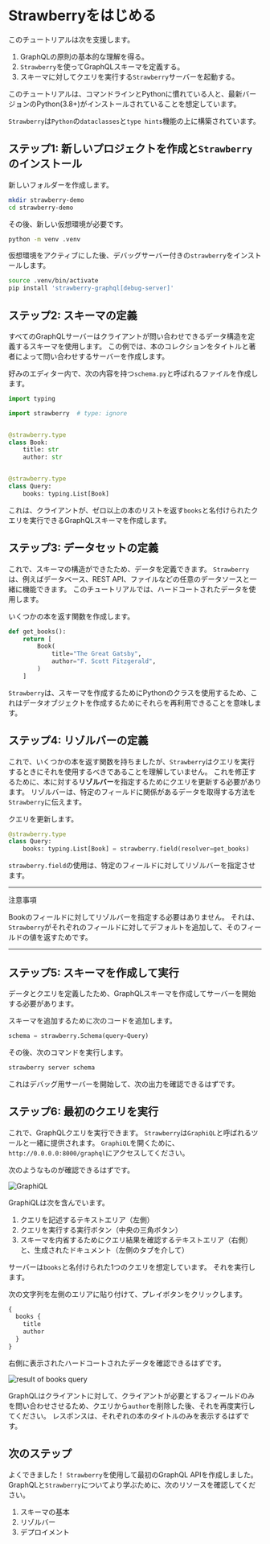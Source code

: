 # Strawberryをはじめる

このチュートリアルは次を支援します。

1. GraphQLの原則の基本的な理解を得る。
2. `Strawberry`を使ってGraphQLスキーマを定義する。
3. スキーマに対してクエリを実行する`Strawberry`サーバーを起動する。

このチュートリアルは、コマンドラインとPythonに慣れている人と、最新バージョンのPython(3.8+)がインストールされていることを想定しています。

`Strawberry`は`Python`の`dataclasses`と`type hints`機能の上に構築されています。

## ステップ1: 新しいプロジェクトを作成と`Strawberry`のインストール

新しいフォルダーを作成します。

```sh
mkdir strawberry-demo
cd strawberry-demo
```

その後、新しい仮想環境が必要です。

```sh
python -m venv .venv
```

仮想環境をアクティブにした後、デバッグサーバー付きの`strawberry`をインストールします。

```sh
source .venv/bin/activate
pip install 'strawberry-graphql[debug-server]'
```

## ステップ2: スキーマの定義

すべてのGraphQLサーバーはクライアントが問い合わせできるデータ構造を定義するスキーマを使用します。
この例では、本のコレクションをタイトルと著者によって問い合わせするサーバーを作成します。

好みのエディター内で、次の内容を持つ`schema.py`と呼ばれるファイルを作成します。

```python
import typing

import strawberry  # type: ignore


@strawberry.type
class Book:
    title: str
    author: str


@strawberry.type
class Query:
    books: typing.List[Book]
```

これは、クライアントが、ゼロ以上の本のリストを返す`books`と名付けられたクエリを実行できるGraphQLスキーマを作成します。

## ステップ3: データセットの定義

これで、スキーマの構造ができたため、データを定義できます。
`Strawberry`は、例えばデータベース、REST API、ファイルなどの任意のデータソースと一緒に機能できます。
このチュートリアルでは、ハードコートされたデータを使用します。

いくつかの本を返す関数を作成します。

```python
def get_books():
    return [
        Book(
            title="The Great Gatsby",
            author="F. Scott Fitzgerald",
        )
    ]
```

`Strawberry`は、スキーマを作成するためにPythonのクラスを使用するため、これはデータオブジェクトを作成するためにそれらを再利用できることを意味します。

## ステップ4: リゾルバーの定義

これで、いくつかの本を返す関数を持ちましたが、`Strawberry`はクエリを実行するときにそれを使用するべきであることを理解していません。
これを修正するために、本に対する**リゾルバー**を指定するためにクエリを更新する必要があります。
リゾルバーは、特定のフィールドに関係があるデータを取得する方法を`Strawberry`に伝えます。

クエリを更新します。

```python
@strawberry.type
class Query:
    books: typing.List[Book] = strawberry.field(resolver=get_books)
```

`strawberry.field`の使用は、特定のフィールドに対してリゾルバーを指定させます。

----

注意事項

Bookのフィールドに対してリゾルバーを指定する必要はありません。
それは、`Strawberry`がそれぞれのフィールドに対してデフォルトを追加して、そのフィールドの値を返すためです。

----

## ステップ5: スキーマを作成して実行

データとクエリを定義したため、GraphQLスキーマを作成してサーバーを開始する必要があります。

スキーマを追加するために次のコードを追加します。

```python
schema = strawberry.Schema(query=Query)
```

その後、次のコマンドを実行します。

```sh
strawberry server schema
```

これはデバッグ用サーバーを開始して、次の出力を確認できるはずです。

## ステップ6: 最初のクエリを実行

これで、GraphQLクエリを実行できます。
`Strawberry`は`GraphiQL`と呼ばれるツールと一緒に提供されます。
`GraphiQL`を開くために、`http://0.0.0.0:8000/graphql`にアクセスしてください。

次のようなものが確認できるはずです。

![GraphiQL](https://strawberry.rocks/_astro/index-server.vEXctPmd_ZYfLjO.webp)

GraphiQLは次を含んでいます。

1. クエリを記述するテキストエリア（左側）
2. クエリを実行する実行ボタン（中央の三角ボタン）
3. スキーマを内省するためにクエリ結果を確認するテキストエリア（右側）と、生成されたドキュメント（左側のタブを介して）

サーバーは`books`と名付けられた1つのクエリを想定しています。
それを実行します。

次の文字列を左側のエリアに貼り付けて、プレイボタンをクリックします。

```graphql
{
  books {
    title
    author
  }
}
```

右側に表示されたハードコートされたデータを確認できるはずです。

![result of books query](https://strawberry.rocks/_astro/index-query-example.apr0tLHb_2pxEMp.webp)

GraphQLはクライアントに対して、クライアントが必要とするフィールドのみを問い合わせさせるため、クエリから`author`を削除した後、それを再度実行してください。
レスポンスは、それぞれの本のタイトルのみを表示するはずです。

## 次のステップ

よくできました！
`Strawberry`を使用して最初のGraphQL APIを作成しました。
GraphQLと`Strawberry`についてより学ぶために、次のリソースを確認してください。

1. スキーマの基本
2. リゾルバー
3. デプロイメント
